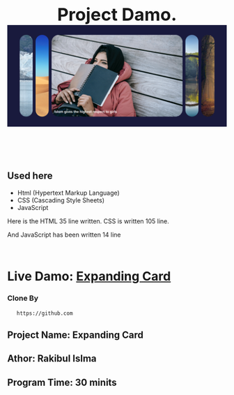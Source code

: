 <h1 style='font-size: 40px' align="center">
   Project Damo. <img src="Images/Screenshot_1.png" alt="Project Damo">
</h1><br/><br/>

## Used here
* Html (Hypertext Markup Language)
* CSS  (Cascading Style Sheets)
* JavaScript

<p>Here is the HTML 35 line written. CSS is written 105 line.</p>
<p>And JavaScript has been written 14 line</p>
</br>

# Live Damo: [Expanding Card](https://github.com)

### Clone By

``` https
   https://github.com
```

## Project Name: Expanding Card
## Athor: Rakibul Islma
## Program Time: 30 minits